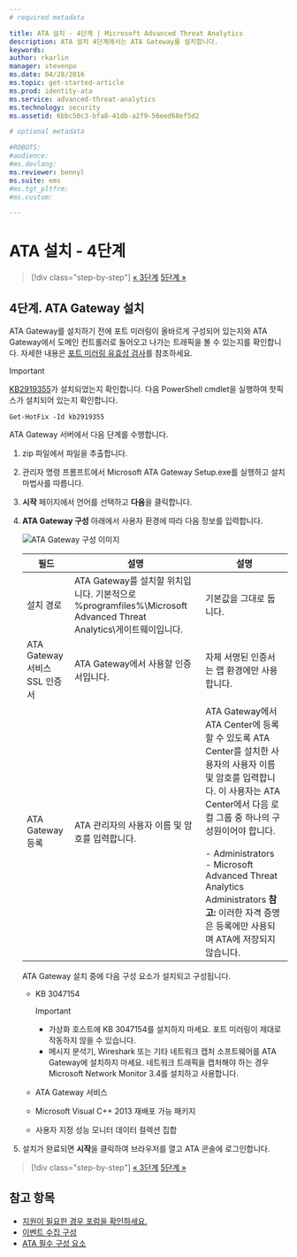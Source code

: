 ```yaml
---
# required metadata

title: ATA 설치 - 4단계 | Microsoft Advanced Threat Analytics
description: ATA 설치 4단계에서는 ATA Gateway를 설치합니다.
keywords:
author: rkarlin
manager: stevenpo
ms.date: 04/28/2016
ms.topic: get-started-article
ms.prod: identity-ata
ms.service: advanced-threat-analytics
ms.technology: security
ms.assetid: 6bbc50c3-bfa8-41db-a2f9-56eed68ef5d2

# optional metadata

#ROBOTS:
#audience:
#ms.devlang:
ms.reviewer: bennyl
ms.suite: ems
#ms.tgt_pltfrm:
#ms.custom:

---
```


# ATA 설치 - 4단계

>[!div class="step-by-step"]
[« 3단계](install-ata-step3.md)
[5단계 »](install-ata-step5.md)

## 4단계. ATA Gateway 설치
ATA Gateway를 설치하기 전에 포트 미러링이 올바르게 구성되어 있는지와 ATA Gateway에서 도메인 컨트롤러로 들어오고 나가는 트래픽을 볼 수 있는지를 확인합니다. 자세한 내용은 [포트 미러링 유효성 검사](/advanced-threat-analytics/plandesign/validate-port-mirroring)를 참조하세요.

> [!IMPORTANT]
> [KB2919355](http://support.microsoft.com/kb/2919355/)가 설치되었는지 확인합니다.  다음 PowerShell cmdlet을 실행하여 핫픽스가 설치되어 있는지 확인합니다.
>
> `Get-HotFix -Id kb2919355`

ATA Gateway 서버에서 다음 단계를 수행합니다.

1.  zip 파일에서 파일을 추출합니다.

2.  관리자 명령 프롬프트에서 Microsoft ATA Gateway Setup.exe를 실행하고 설치 마법사를 따릅니다.

3.  **시작** 페이지에서 언어를 선택하고 **다음**을 클릭합니다.

4.  **ATA Gateway 구성** 아래에서 사용자 환경에 따라 다음 정보를 입력합니다.

    ![ATA Gateway 구성 이미지](media/ATA-Gateway-Configuration.JPG)

    |필드|설명|설명|
    |---------|---------------|------------|
    |설치 경로|ATA Gateway를 설치할 위치입니다. 기본적으로 %programfiles%\Microsoft Advanced Threat Analytics\게이트웨이입니다.|기본값을 그대로 둡니다.|
    |ATA Gateway 서비스 SSL 인증서|ATA Gateway에서 사용할 인증서입니다.|자체 서명된 인증서는 랩 환경에만 사용합니다.|
    |ATA Gateway 등록|ATA 관리자의 사용자 이름 및 암호를 입력합니다.|ATA Gateway에서 ATA Center에 등록할 수 있도록 ATA Center를 설치한 사용자의 사용자 이름 및 암호를 입력합니다. 이 사용자는 ATA Center에서 다음 로컬 그룹 중 하나의 구성원이어야 합니다.<br /><br />-   Administrators<br />-   Microsoft Advanced Threat Analytics Administrators **참고:** 이러한 자격 증명은 등록에만 사용되며 ATA에 저장되지 않습니다.|
    ATA Gateway 설치 중에 다음 구성 요소가 설치되고 구성됩니다.

    -   KB 3047154

        > [!IMPORTANT]
        > -   가상화 호스트에 KB 3047154를 설치하지 마세요. 포트 미러링이 제대로 작동하지 않을 수 있습니다.
        > -   메시지 분석기, Wireshark 또는 기타 네트워크 캡처 소프트웨어를 ATA Gateway에 설치하지 마세요. 네트워크 트래픽을 캡처해야 하는 경우 Microsoft Network Monitor 3.4를 설치하고 사용합니다.

    -   ATA Gateway 서비스

    -   Microsoft Visual C++ 2013 재배포 가능 패키지

    -   사용자 지정 성능 모니터 데이터 컬렉션 집합

5.  설치가 완료되면 **시작**을 클릭하여 브라우저를 열고 ATA 콘솔에 로그인합니다.


>[!div class="step-by-step"]
[« 3단계](install-ata-step3.md)
[5단계 »](install-ata-step5.md)

## 참고 항목

- [지원이 필요한 경우 포럼을 확인하세요.](https://social.technet.microsoft.com/Forums/security/en-US/home?forum=mata)
- [이벤트 수집 구성](/advanced-threat-analytics/plandesign/configure-event-collection)
- [ATA 필수 구성 요소](/advanced-threat-analytics/plandesign/ata-prerequisites)


<!--HONumber=Apr16_HO2-->



